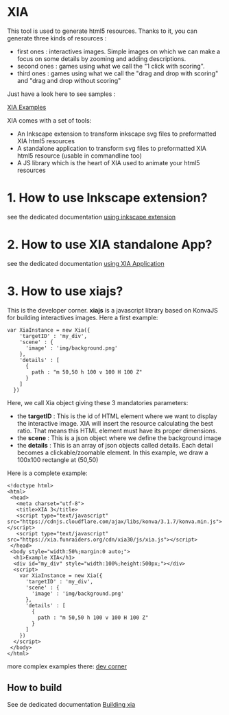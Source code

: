 # XIA

This tool is used to generate html5 resources.
Thanks to it, you can generate three kinds of resources :
- first ones : interactives images. Simple images on which we can make a focus on some details by zooming and adding descriptions.
- second ones : games using what we call the "1 click with scoring".
- third ones : games using what we call the "drag and drop with scoring" and "drag and drop without scoring"

Just have a look here to see samples :

[XIA Examples](https://xia.funraiders.org/exemples.html)

XIA comes with a set of tools:
- An Inkscape extension to transform inkscape svg files to preformatted XIA html5 resources
- A standalone application to transform svg files to preformatted XIA html5 resource (usable in commandline too)
- A JS library which is the heart of XIA used to animate your html5 resources

# 1. How to use Inkscape extension?

see the dedicated documentation [using inkscape extension](./doc/xia.md)

# 2. How to use XIA standalone App?

see the dedicated documentation [using XIA Application](./doc/xia-standalone.md)

# 3. How to use xiajs?

This is the developer corner. **xiajs** is a javascript library based on KonvaJS for building interactives images. Here a first example:

```
var XiaInstance = new Xia({
    'targetID' : 'my_div',
    'scene' : {
      'image' : 'img/background.png'
    },
    'details' : [
      {
        path : "m 50,50 h 100 v 100 H 100 Z"
      }
    ]
  })
```
Here, we call Xia object giving these 3 mandatories parameters:
- the **targetID** : This is the id of HTML element where we want to display the interactive image. XIA will insert the resource calculating the best ratio. That means this HTML element must have its proper dimensions.
- the **scene** : This is a json object where we define the background image
- the **details** : This is an array of json objects called details. Each detail becomes a clickable/zoomable element. In this example, we draw a 100x100 rectangle at (50,50)

Here is a complete example:

```
<!doctype html>
<html>
 <head>
   <meta charset="utf-8">
   <title>XIA 3</title>
   <script type="text/javascript" src="https://cdnjs.cloudflare.com/ajax/libs/konva/3.1.7/konva.min.js"></script>
   <script type="text/javascript" src="https://xia.funraiders.org/cdn/xia30/js/xia.js"></script>
 </head>
 <body style="width:50%;margin:0 auto;">
  <h1>Example XIA</h1>
  <div id="my_div" style="width:100%;height:500px;"></div>
  <script>
    var XiaInstance = new Xia({
      'targetID' : 'my_div',
      'scene' : {
        'image' : 'img/background.png'
      },
      'details' : [
        {
          path : "m 50,50 h 100 v 100 H 100 Z"
        }
      ]
    })
  </script>
 </body>
</html>
```

more complex examples there: [dev corner](./doc/xia-fr-dev.md)

## How to build

See de dedicated documentation [Building xia](./BUILD.md)
